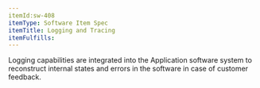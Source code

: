 ```yaml
---
itemId:sw-408
itemType: Software Item Spec
itemTitle: Logging and Tracing
itemFulfills: 
---
```

Logging capabilities are integrated into the Application software system to reconstruct internal states and errors in the software in case of customer feedback.
 